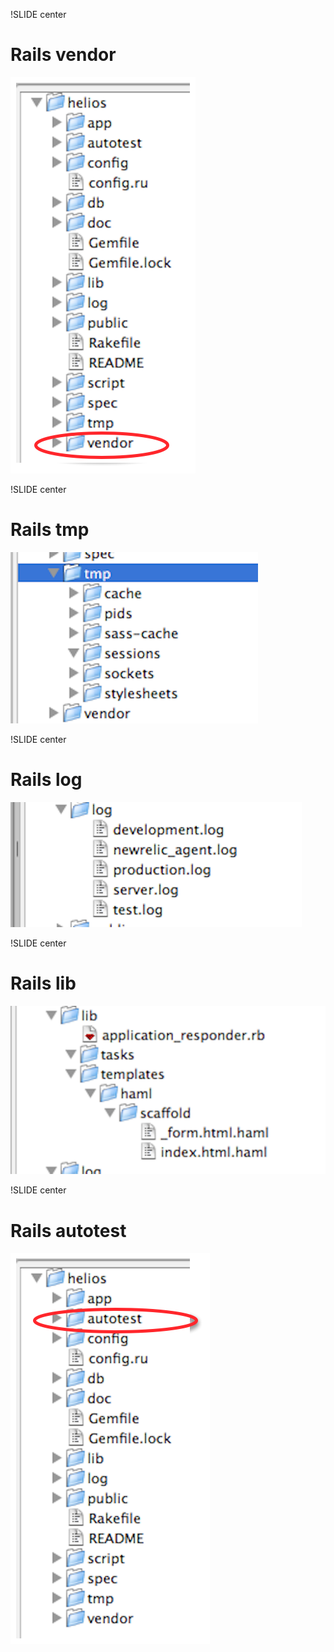 !SLIDE center
# Rails vendor

![rails_vendor](rails_vendor.png)

!SLIDE center
# Rails tmp

![rails_tmp](rails_tmp.png)


!SLIDE center
# Rails log

![rails_tmp](rails_log.png)

!SLIDE center
# Rails lib

![rails_tmp](rails_lib.png)

!SLIDE center
# Rails autotest

![rails_autotest](rails_autotest.png)


